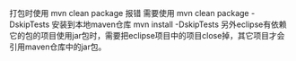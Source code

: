 打包时使用   mvn clean package 报错
需要使用       mvn clean package -DskipTests
安装到本地maven仓库  mvn install -DskipTests
另外eclipse有依赖它的包的项目使用jar包时，需要把eclipse项目中的项目close掉，其它项目才会引用maven仓库中的jar包。